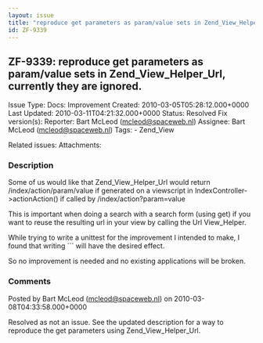 ```yaml
---
layout: issue
title: "reproduce get parameters as param/value sets in Zend_View_Helper_Url, currently they are ignored."
id: ZF-9339
---
```


ZF-9339: reproduce get parameters as param/value sets in Zend\_View\_Helper\_Url, currently they are ignored.
-------------------------------------------------------------------------------------------------------------

 Issue Type: Docs: Improvement Created: 2010-03-05T05:28:12.000+0000 Last Updated: 2010-03-11T04:21:32.000+0000 Status: Resolved Fix version(s): 
 Reporter:  Bart McLeod (mcleod@spaceweb.nl)  Assignee:  Bart McLeod (mcleod@spaceweb.nl)  Tags: - Zend\_View
 
 Related issues: 
 Attachments: 
### Description

Some of us would like that Zend\_View\_Helper\_Url would return /index/action/param/value if generated on a viewscript in IndexController->actionAction() if called by /index/action?param=value

This is important when doing a search with a search form (using get) if you want to reuse the resulting url in your view by calling the Url View\_Helper.

While trying to write a unittest for the improvement I intended to make, I found that writing ``` will have the desired effect.

So no improvement is needed and no existing applications will be broken.

 

 

### Comments

Posted by Bart McLeod (mcleod@spaceweb.nl) on 2010-03-08T04:33:58.000+0000

Resolved as not an issue. See the updated description for a way to reproduce the get parameters using Zend\_View\_Helper\_Url.

 

 
